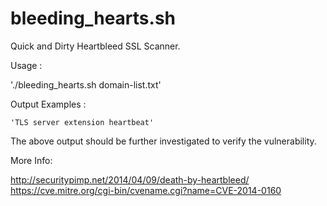 bleeding_hearts.sh
==============

Quick and Dirty Heartbleed SSL Scanner.

Usage :

'./bleeding_hearts.sh domain-list.txt'


Output Examples :

    'TLS server extension heartbeat' 

The above output should be further investigated to verify the vulnerability.
    
    
More Info:

http://securitypimp.net/2014/04/09/death-by-heartbleed/
https://cve.mitre.org/cgi-bin/cvename.cgi?name=CVE-2014-0160

